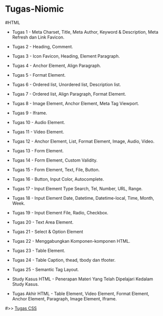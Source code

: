 # Tugas-Niomic

#HTML

- Tugas 1 - Meta Charset, Title, Meta Author, Keyword & Description, Meta Refresh dan Link Favicon.
- Tugas 2 - Heading, Comment.  
- Tugas 3 - Icon Favicon, Heading, Element Paragraph.
- Tugas 4 - Anchor Element, Align Paragraph.
- Tugas 5 - Format Element.

- Tugas 6 - Ordered list, Unordered list, Description list.
- Tugas 7 - Ordered list, Align Paragraph, Format Element.
- Tugas 8 - Image Element, Anchor Element, Meta Tag Viewport.
- Tugas 9 - Iframe.
- Tugas 10 - Audio Element.

- Tugas 11 - Video Element.
- Tugas 12 - Anchor Element, List, Format Element, Image, Audio, Video.
- Tugas 13 - Form Element.
- Tugas 14 - Form Element, Custom Validity.
- Tugas 15 - Form Element, Text, File, Button.

- Tugas 16 - Button, Input Color, Autocomplete.
- Tugas 17 - Input Element Type Search, Tel, Number, URL, Range.
- Tugas 18 - Input Element Date, Datetime, Datetime-local, Time, Month, Week.
- Tugas 19 - Input Element File, Radio, Checkbox.
- Tugas 20 - Text Area Element.

- Tugas 21 - Select & Option Element
- Tugas 22 - Menggabungkan Komponen-komponen HTML.
- Tugas 23 - Table Element.
- Tugas 24 - Table Caption, thead, tbody dan tfooter.
- Tugas 25 - Semantic Tag Layout.

- Study Kasus HTML - Penerapan Materi Yang Telah Dipelajari Kedalam Study Kasus.
- Tugas Akhir HTML - Table Element, Video Element, Format Element, Anchor Element, Paragraph, Image Element, Iframe.


#>> [Tugas CSS](https://github.com/Mellifera-Bees/Tugas-CSS-Niomic.git)
